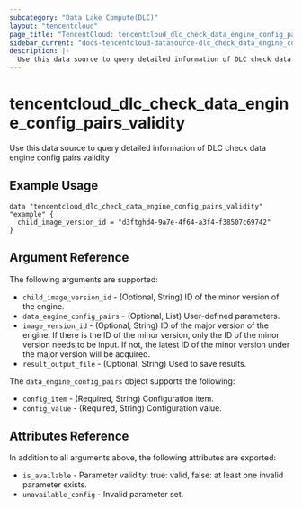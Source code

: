 ```yaml
---
subcategory: "Data Lake Compute(DLC)"
layout: "tencentcloud"
page_title: "TencentCloud: tencentcloud_dlc_check_data_engine_config_pairs_validity"
sidebar_current: "docs-tencentcloud-datasource-dlc_check_data_engine_config_pairs_validity"
description: |-
  Use this data source to query detailed information of DLC check data engine config pairs validity
---
```


# tencentcloud_dlc_check_data_engine_config_pairs_validity

Use this data source to query detailed information of DLC check data engine config pairs validity

## Example Usage

```hcl
data "tencentcloud_dlc_check_data_engine_config_pairs_validity" "example" {
  child_image_version_id = "d3ftghd4-9a7e-4f64-a3f4-f38507c69742"
}
```

## Argument Reference

The following arguments are supported:

* `child_image_version_id` - (Optional, String) ID of the minor version of the engine.
* `data_engine_config_pairs` - (Optional, List) User-defined parameters.
* `image_version_id` - (Optional, String) ID of the major version of the engine. If there is the ID of the minor version, only the ID of the minor version needs to be input. If not, the latest ID of the minor version under the major version will be acquired.
* `result_output_file` - (Optional, String) Used to save results.

The `data_engine_config_pairs` object supports the following:

* `config_item` - (Required, String) Configuration item.
* `config_value` - (Required, String) Configuration value.

## Attributes Reference

In addition to all arguments above, the following attributes are exported:

* `is_available` - Parameter validity: true: valid, false: at least one invalid parameter exists.
* `unavailable_config` - Invalid parameter set.



